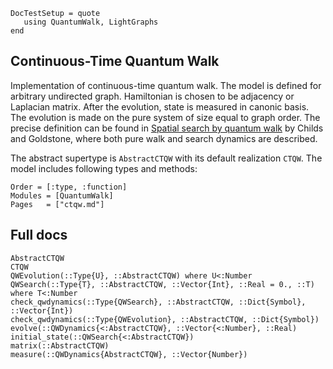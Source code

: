 ```@meta
DocTestSetup = quote
   using QuantumWalk, LightGraphs
end
```

## Continuous-Time Quantum Walk

Implementation of continuous-time quantum walk. The model is defined for arbitrary undirected graph. Hamiltonian is chosen to be adjacency or Laplacian matrix. After the evolution, state is measured in canonic basis. The evolution is made on the pure system of size equal to graph order. The precise definition can be found in [Spatial search by quantum walk](https://journals.aps.org/pra/abstract/10.1103/PhysRevA.70.022314) by Childs and Goldstone, where both pure walk and search dynamics are described.

The abstract supertype is `AbstractCTQW` with its default realization `CTQW`. The model includes following types and methods:

```@index
Order = [:type, :function]
Modules = [QuantumWalk]
Pages   = ["ctqw.md"]
```

## Full docs

```@docs
AbstractCTQW
CTQW
QWEvolution(::Type{U}, ::AbstractCTQW) where U<:Number
QWSearch(::Type{T}, ::AbstractCTQW, ::Vector{Int}, ::Real = 0., ::T) where T<:Number
check_qwdynamics(::Type{QWSearch}, ::AbstractCTQW, ::Dict{Symbol}, ::Vector{Int})
check_qwdynamics(::Type{QWEvolution}, ::AbstractCTQW, ::Dict{Symbol})
evolve(::QWDynamics{<:AbstractCTQW}, ::Vector{<:Number}, ::Real)
initial_state(::QWSearch{<:AbstractCTQW})
matrix(::AbstractCTQW)
measure(::QWDynamics{AbstractCTQW}, ::Vector{Number})
```
